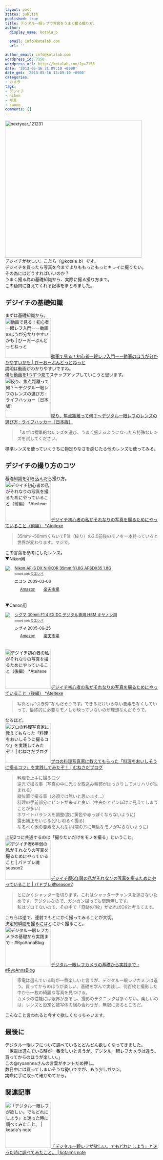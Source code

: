 ```yaml
---
layout: post
status: publish
published: true
title: デジタル一眼レフで写真をうまく撮る撮り方。
author:
  display_name: kotala_b

  email: info@kotalab.com
  url: ''

author_email: info@kotalab.com
wordpress_id: 7158
wordpress_url: http://kotalab.com/?p=7158
date: '2013-05-16 21:09:10 +0900'
date_gmt: '2013-05-16 12:09:10 +0900'
categories:
- カメラ
tags:
- デジイチ
- nikon
- 写真
- canon
comments: []
---
```

<p><img src="http://kotalab.com/wp-content/uploads/nextyear_121231-448x448.jpg" alt="nextyear_121231" width="448" height="448" class="alignnone size-large wp-image-5164" /><br />
デジイチが欲しい。こたら（@kotala_b）です。<br />
デジイチを買ったら写真を今までよりももっともっとキレイに撮りたい。<br />
その為にはどうすればいいのか？<br />
うまく撮る為の基礎知識から、実際に撮る撮り方まで。<br />
この疑問に答えてくれる記事をまとめました。<br />
<!--more--></p>
<h2>デジイチの基礎知識</h2>
<p>まずは基礎知識から。<br />
<a href="http://blog.be-open.net/digital_camera/movie-a_single-lens_reflex-_camera/" target="_blank"><img  class="alignleft" src="http://capture.heartrails.com/150x130?http://blog.be-open.net/digital_camera/movie-a_single-lens_reflex-_camera/" alt="動画で見る！初心者一眼レフ入門ーー動画のほうが分かりやすいかも | びーおーぷんどっとねっと" width="150" height="130" /></a><a href="http://blog.be-open.net/digital_camera/movie-a_single-lens_reflex-_camera/" target="_blank">動画で見る！初心者一眼レフ入門ーー動画のほうが分かりやすいかも | びーおーぷんどっとねっと</a><a href="http://b.hatena.ne.jp/entry/http://blog.be-open.net/digital_camera/movie-a_single-lens_reflex-_camera/" target="_blank"><img border="0" src="http://b.hatena.ne.jp/entry/image/http://blog.be-open.net/digital_camera/movie-a_single-lens_reflex-_camera/" alt="" /></a><br style="clear:both;" />説明は動画がわかりやすいですね。<br />
僕も動画を1つずつ見てステップアップしていこうと思います。<br />
<a href="http://www.lifehacker.jp/2012/12/121215select-your-lens.html" target="_blank"><img  class="alignleft" src="http://capture.heartrails.com/150x130?http://www.lifehacker.jp/2012/12/121215select-your-lens.html" alt="絞り、焦点距離って何？〜デジタル一眼レフのレンズの選び方 : ライフハッカー［日本版］" width="150" height="130" /></a><a href="http://www.lifehacker.jp/2012/12/121215select-your-lens.html" target="_blank">絞り、焦点距離って何？〜デジタル一眼レフのレンズの選び方 : ライフハッカー［日本版］</a><a href="http://b.hatena.ne.jp/entry/http://www.lifehacker.jp/2012/12/121215select-your-lens.html" target="_blank"><img border="0" src="http://b.hatena.ne.jp/entry/image/http://www.lifehacker.jp/2012/12/121215select-your-lens.html" alt="" /></a><br style="clear:both;" /></p>
<blockquote><p>「まずは標準的なレンズを選び、うまく扱えるようになったら特殊なレンズを試してください。</p></blockquote>
<p>標準レンズを使っていくうちに物足りなさを感じたら他のレンズも使ってみる。</p>
<h2>デジイチの撮り方のコツ</h2>
<p>基礎知識を叩き込んだら撮り方。<br />
<a href="http://ateitexe.com/camera-basic1/" target="_blank"><img  class="alignleft" src="http://capture.heartrails.com/150x130?http://ateitexe.com/camera-basic1/" alt="デジイチ初心者の私がそれなりの写真を撮るためにやっていること（前編） *Ateitexe" width="150" height="130" /></a><a href="http://ateitexe.com/camera-basic1/" target="_blank">デジイチ初心者の私がそれなりの写真を撮るためにやっていること（前編） *Ateitexe</a><a href="http://b.hatena.ne.jp/entry/http://ateitexe.com/camera-basic1/" target="_blank"><img border="0" src="http://b.hatena.ne.jp/entry/image/http://ateitexe.com/camera-basic1/" alt="" /></a><br style="clear:both;" /></p>
<blockquote><p>35mm～50mmくらいでF値（絞り）の2.0前後のモノを一本持っていると世界が変わります。マジで。</p></blockquote>
<p>この言葉を参考にしたレンズ。<br />
▼Nikon用</p>
<div class="kaerebalink-box" style="text-align:left;padding-bottom:20px;font-size:small;/zoom: 1;overflow: hidden;">
<div class="kaerebalink-image" style="float:left;margin:0 15px 10px 0;"><a href="http://www.amazon.co.jp/exec/obidos/ASIN/B001RTTO4Q/same-22/ref=nosim/" rel="nofollow" target="_blank"><img src="http://ecx.images-amazon.com/images/I/418Q6Y-1wEL._SL160_.jpg" style="border: none;" /></a></div>
<div class="kaerebalink-info" style="line-height:120%;/zoom: 1;overflow: hidden;">
<div class="kaerebalink-name" style="margin-bottom:10px;line-height:120%"><a href="http://www.amazon.co.jp/exec/obidos/ASIN/B001RTTO4Q/same-22/ref=nosim/" rel="nofollow" target="_blank">Nikon AF-S DX NIKKOR 35mm f/1.8G AFSDX35 1.8G</a>
<div class="kaerebalink-powered-date" style="font-size:8pt;margin-top:5px;font-family:verdana;line-height:120%">posted with <a href="http://kaereba.com" target="_blank">カエレバ</a></div>
</div>
<div class="kaerebalink-detail" style="margin-bottom:5px;"> ニコン 2009-03-06    </div>
<div class="kaerebalink-link1" style="margin-top:10px;">
<div class="shoplinkamazon" style="display:inline;margin-right:5px;background: url('http://img.yomereba.com/tam_k_01.gif') 0 0 no-repeat;padding: 2px 0 2px 18px;white-space: nowrap;"><a href="http://www.amazon.co.jp/gp/search?keywords=f%2F1.8G%20AFSDX35&__mk_ja_JP=%83J%83%5E%83J%83i&tag=same-22" rel="nofollow" target="_blank" title="アマゾン" >Amazon</a></div>
<div class="shoplinkrakuten" style="display:inline;margin-right:5px;background: url('http://img.yomereba.com/tam_k_01.gif') 0 -50px no-repeat;padding: 2px 0 2px 18px;white-space: nowrap;"><a href="http://hb.afl.rakuten.co.jp/hgc/0fa7afc8.bbfc196a.0fa7afc9.d56c38f1/?pc=http%3A%2F%2Fsearch.rakuten.co.jp%2Fsearch%2Fmall%2Ff%252F1.8G%2520AFSDX35%2F-%2Ff.1-p.1-s.1-sf.0-st.A-v.2%3Fx%3D0%26scid%3Daf_ich_link_urltxt%26m%3Dhttp%3A%2F%2Fm.rakuten.co.jp%2F" rel="nofollow" target="_blank" title="楽天市場" >楽天市場</a></div>
</div>
</div>
<div class="booklink-footer" style="clear: left"></div>
</div>
<p>▼Canon用</p>
<div class="kaerebalink-box" style="text-align:left;padding-bottom:20px;font-size:small;/zoom: 1;overflow: hidden;">
<div class="kaerebalink-image" style="float:left;margin:0 15px 10px 0;"><a href="http://www.amazon.co.jp/exec/obidos/ASIN/B0007U0GZM/same-22/ref=nosim/" rel="nofollow" target="_blank"><img src="http://ecx.images-amazon.com/images/I/41VzXf6PbAL._SL160_.jpg" style="border: none;" /></a></div>
<div class="kaerebalink-info" style="line-height:120%;/zoom: 1;overflow: hidden;">
<div class="kaerebalink-name" style="margin-bottom:10px;line-height:120%"><a href="http://www.amazon.co.jp/exec/obidos/ASIN/B0007U0GZM/same-22/ref=nosim/" rel="nofollow" target="_blank">シグマ 30mm F1.4 EX DC デジタル専用 HSM キヤノン用</a>
<div class="kaerebalink-powered-date" style="font-size:8pt;margin-top:5px;font-family:verdana;line-height:120%">posted with <a href="http://kaereba.com" target="_blank">カエレバ</a></div>
</div>
<div class="kaerebalink-detail" style="margin-bottom:5px;"> シグマ 2005-06-25    </div>
<div class="kaerebalink-link1" style="margin-top:10px;">
<div class="shoplinkamazon" style="display:inline;margin-right:5px;background: url('http://img.yomereba.com/tam_k_01.gif') 0 0 no-repeat;padding: 2px 0 2px 18px;white-space: nowrap;"><a href="http://www.amazon.co.jp/gp/search?keywords=F1.4&__mk_ja_JP=%83J%83%5E%83J%83i&tag=same-22" rel="nofollow" target="_blank" title="アマゾン" >Amazon</a></div>
<div class="shoplinkrakuten" style="display:inline;margin-right:5px;background: url('http://img.yomereba.com/tam_k_01.gif') 0 -50px no-repeat;padding: 2px 0 2px 18px;white-space: nowrap;"><a href="http://hb.afl.rakuten.co.jp/hgc/0fa7afc8.bbfc196a.0fa7afc9.d56c38f1/?pc=http%3A%2F%2Fsearch.rakuten.co.jp%2Fsearch%2Fmall%2FF1.4%2F-%2Ff.1-p.1-s.1-sf.0-st.A-v.2%3Fx%3D0%26scid%3Daf_ich_link_urltxt%26m%3Dhttp%3A%2F%2Fm.rakuten.co.jp%2F" rel="nofollow" target="_blank" title="楽天市場" >楽天市場</a></div>
</div>
</div>
<div class="booklink-footer" style="clear: left"></div>
</div>
<p><a href="http://ateitexe.com/camera-basic2/" target="_blank"><img  class="alignleft" src="http://capture.heartrails.com/150x130?http://ateitexe.com/camera-basic2/" alt="デジイチ初心者の私がそれなりの写真を撮るためにやっていること（後編） *Ateitexe" width="150" height="130" /></a><a href="http://ateitexe.com/camera-basic2/" target="_blank">デジイチ初心者の私がそれなりの写真を撮るためにやっていること（後編） *Ateitexe</a><a href="http://b.hatena.ne.jp/entry/http://ateitexe.com/camera-basic2/" target="_blank"><img border="0" src="http://b.hatena.ne.jp/entry/image/http://ateitexe.com/camera-basic2/" alt="" /></a><br style="clear:both;" /></p>
<blockquote><p>写真とは&ldquo;引き算&rdquo;なんだそうです。できるだけいらない要素をなくしていって、最終的に必要なモノしか映っていないのが理想なんだそうで。</p></blockquote>
<p>なるほど。<br />
<a href="http://munesada.com/2013/05/01/blog-1928" target="_blank"><img  class="alignleft" src="http://capture.heartrails.com/150x130?http://munesada.com/2013/05/01/blog-1928" alt="プロの料理写真家に教えてもらった「料理をおいしそうに撮るコツ」を実践してみたぞ！ | むねさだブログ" width="150" height="130" /></a><a href="http://munesada.com/2013/05/01/blog-1928" target="_blank">プロの料理写真家に教えてもらった「料理をおいしそうに撮るコツ」を実践してみたぞ！ | むねさだブログ</a><a href="http://b.hatena.ne.jp/entry/http://munesada.com/2013/05/01/blog-1928" target="_blank"><img border="0" src="http://b.hatena.ne.jp/entry/image/http://munesada.com/2013/05/01/blog-1928" alt="" /></a><br style="clear:both;" /></p>
<blockquote><p>料理を上手に撮るコツ<br />
逆光で撮る事（写真の中に光りを取込み輪郭がはっきりしてメリハリが生まれる）<br />
縦位置で撮る事（必須では無いと思います&hellip;）<br />
料理の手前部分にピントが来ると良い（中央だとピンぼけに見えてしまうことが多い）<br />
ホワイトバランスを調整(変に黄色や赤っぽくならないように)<br />
露出補正をいじる(少し明るく撮る)<br />
なるべく他の要素を入れない(端の方に無駄なモノが写らないように)</p></blockquote>
<p>上記2つに共通するのは「撮りたいだけをモノを撮る」ということ。<br />
<a href="http://yamadattt.com/blog/digital-camera_1.html" target="_blank"><img  class="alignleft" src="http://capture.heartrails.com/150x130?http://yamadattt.com/blog/digital-camera_1.html" alt="デジイチ歴6年弱の私がそれなりの写真を撮るためにやっていること | パドブレ魂season2" width="150" height="130" /></a><a href="http://yamadattt.com/blog/digital-camera_1.html" target="_blank">デジイチ歴6年弱の私がそれなりの写真を撮るためにやっていること | パドブレ魂season2</a><a href="http://b.hatena.ne.jp/entry/http://yamadattt.com/blog/digital-camera_1.html" target="_blank"><img border="0" src="http://b.hatena.ne.jp/entry/image/http://yamadattt.com/blog/digital-camera_1.html" alt="" /></a><br style="clear:both;" /></p>
<blockquote><p>とにかくシャッターを切ります。これはシャッターチャンスを逃さないためです。デジタルなので、ガンガン撮っても問題無しです。<br />
私はプロでないので、その中で「奇跡の1枚」があればOKと考えてます。</p></blockquote>
<p>こちらは逆で、連射でもとにかく撮ってみることが大切。<br />
決定的瞬間を撮るにはとにかく撮ること。<br />
<a href="http://d.hatena.ne.jp/RyoAnna/20120501/1335884196" target="_blank"><img  class="alignleft" src="http://capture.heartrails.com/150x130?http://d.hatena.ne.jp/RyoAnna/20120501/1335884196" alt="デジタル一眼レフカメラの基礎から実践まで - #RyoAnnaBlog" width="150" height="130" /></a><a href="http://d.hatena.ne.jp/RyoAnna/20120501/1335884196" target="_blank">デジタル一眼レフカメラの基礎から実践まで - #RyoAnnaBlog</a><a href="http://b.hatena.ne.jp/entry/http://d.hatena.ne.jp/RyoAnna/20120501/1335884196" target="_blank"><img border="0" src="http://b.hatena.ne.jp/entry/image/http://d.hatena.ne.jp/RyoAnna/20120501/1335884196" alt="" /></a><br style="clear:both;" /></p>
<blockquote><p>家電は選んでいる時が一番楽しいと言うが、デジタル一眼レフカメラは違う。買ってからのほうが楽しい。基礎を学んで実践し、何百枚と撮影した中から一枚の綺麗な写真を見つける。<br />
カメラの性能には限界があるし、撮影のテクニックは多くない。楽しいのは、レンズと設定と被写体の組み合わせが、無限にあるところだ。</p></blockquote>
<p>こんなこと言われると今すぐ欲しくなっちゃいます。</p>
<h2>最後に</h2>
<p>デジタル一眼レフについて調べているとどんどん欲しくなってきました。<br />
「家電は選んでいる時が一番楽しいと言うが、デジタル一眼レフカメラは違う。買ってからのほうが楽しい。」<br />
この@ryoannnaさんの言葉がホントだめ押し。<br />
数日中には買ってしまいそうな勢いですが、もう少しガマン。<br />
実際に手に取って確かめてから。</p>
<h2 class="rele">関連記事</h2>
<p><a href="http://kotalab.com/want-digicame" target="_blank"><img  class="alignleft" src="http://kotalab.com/wp-content/uploads/nextyear_121231-448x448.jpg" alt="「デジタル一眼レフが欲しい。でもどれにしよう」と迷った時に調べてみたこと。 | kotala's note" width="150" /></a><a href="http://kotalab.com/want-digicame" target="_blank">「デジタル一眼レフが欲しい。でもどれにしよう」と迷った時に調べてみたこと。 | kotala's note</a><br style="clear:both;" /></p>
